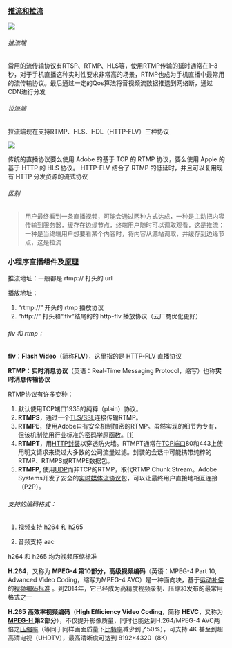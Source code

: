 ### [推流和拉流](https://cloud.tencent.com/developer/news/122941)

![](https://upload-images.jianshu.io/upload_images/7094266-2f9d7fc0a68d37b1.png?imageMogr2/auto-orient/strip%7CimageView2/2/w/1240)

###### 推流端

常用的流传输协议有RTSP、RTMP、HLS等，使用RTMP传输的延时通常在1–3秒，对于手机直播这种实时性要求非常高的场景，RTMP也成为手机直播中最常用的流传输协议。最后通过一定的Qos算法将音视频流数据推送到网络断，通过CDN进行分发

###### 拉流端

拉流端现在支持RTMP、HLS、HDL（HTTP-FLV）三种协议

![](https://upload-images.jianshu.io/upload_images/7094266-61ca2f0d596de442.png?imageMogr2/auto-orient/strip%7CimageView2/2/w/1240)

传统的直播协议要么使用 Adobe 的基于 TCP 的 RTMP 协议，要么使用 Apple 的基于 HTTP 的 HLS 协议。
HTTP-FLV 结合了 RTMP 的低延时，并且可以复用现有 HTTP 分发资源的流式协议

###### 区别

> 用户最终看到一条直播视频，可能会通过两种方式达成，一种是主动把内容传输到服务器，缓存在边缘节点，终端用户随时可以调取观看，这是推流；一种是当终端用户想要看某个内容时，将内容从源站调取，并缓存到边缘节点，这是拉流

### 小程序直播组件及[原理](https://developers.weixin.qq.com/community/develop/doc/000cccb57444107426c621b1756c09)

推流地址：一般都是 rtmp:// 打头的 url

播放地址：

1. “rtmp://” 开头的 rtmp 播放协议
2. “http://” 打头和“.flv”结尾的的 http-flv 播放协议（云厂商优化更好）

###### flv 和 rtmp：

**flv**：**Flash Video**（简称**FLV**），这里指的是 HTTP-FLV 直播协议

**RTMP**：**实时消息协议**（英语：Real-Time Messaging Protocol，缩写）也称**实时消息传输协议**

RTMP协议有许多变种：

1. 默认使用TCP端口1935的纯粹（plain）协议。
2. **RTMPS**，通过一个[TLS/SSL](https://zh.wikipedia.org/wiki/傳輸層安全性協定)连接传输RTMP。
3. **RTMPE**，使用Adobe自有安全机制加密的RTMP。虽然实现的细节为专有，但该机制使用行业标准的[密码学](https://zh.wikipedia.org/wiki/密码学)原函数。[[1\]](https://zh.wikipedia.org/wiki/实时消息协议#cite_note-RTMPE_overview-1)
4. **RTMPT**，用[HTTP](https://zh.wikipedia.org/wiki/超文本传输协议)[封装](https://zh.wikipedia.org/wiki/封裝_(網路))以穿透防火墙。RTMPT通常在[TCP](https://zh.wikipedia.org/wiki/传输控制协议)[端口](https://zh.wikipedia.org/wiki/通訊埠)80和443上使用明文请求来绕过大多数的公司流量过滤。封装的会话中可能携带纯粹的RTMP、RTMPS或RTMPE数据包。
5. **RTMFP**, 使用[UDP](https://zh.wikipedia.org/wiki/用户数据报协议)而非TCP的RTMP，取代RTMP Chunk Stream。Adobe Systems开发了安全的[实时媒体流协议](https://zh.wikipedia.org/w/index.php?title=实时媒体流协议&action=edit&redlink=1)包，可以让最终用户直接地相互连接（P2P）。



###### 支持的编码格式：

1. 视频支持 h264 和 h265

2. 音频支持 aac

h264 和 h265 均为视频压缩标准

**H.264**，又称为 **MPEG-4 第10部分，高级视频编码**（英语：MPEG-4 Part 10, Advanced Video Coding，缩写为MPEG-4 AVC）是一种面向块，基于[运动补偿](https://zh.wikipedia.org/wiki/运动补偿)的[视频编码标准](https://zh.wikipedia.org/w/index.php?title=视频编码标准&action=edit&redlink=1) 。到2014年，它已经成为高精度视频录制、压缩和发布的最常用格式之一

**H.265** **高效率视频编码**（**High Efficiency Video Coding**，简称 **HEVC**，又称为 **[MPEG-H ](https://zh.wikipedia.org/wiki/MPEG-H)第2部分**），不仅提升影像质量，同时也能达到H.264/MPEG-4 AVC两倍之[压缩率](https://zh.wikipedia.org/wiki/資料壓縮比)（等同于同样画面质量下[比特率](https://zh.wikipedia.org/wiki/位元率)减少到了50%），可支持 4K 甚至到超高清电视（UHDTV），最高清晰度可达到 8192×4320（8K）